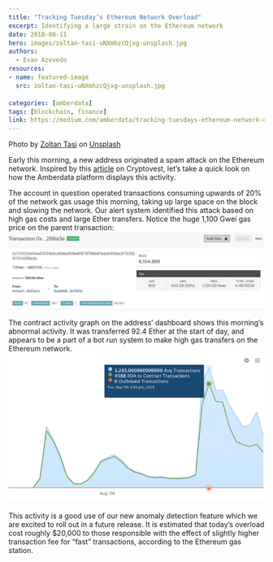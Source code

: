 ```yaml
---
title: "Tracking Tuesday’s Ethereum Network Overload"
excerpt: Identifying a large strain on the Ethereum network
date: 2018-08-11
hero: images/zoltan-tasi-uNXmhzcQjxg-unsplash.jpg
authors:
  - Evan Azevedo
resources:
- name: featured-image
  src: zoltan-tasi-uNXmhzcQjxg-unsplash.jpg

categories: [amberdata]
tags: [blockchain, finance]
link: https://medium.com/amberdata/tracking-tuesdays-ethereum-network-overload-2d87c4ac1f93
---
```

Photo by <a href="https://unsplash.com/@zoltantasi?utm_source=unsplash&utm_medium=referral&utm_content=creditCopyText">Zoltan Tasi</a> on <a href="https://unsplash.com/s/photos/ethereum?utm_source=unsplash&utm_medium=referral&utm_content=creditCopyText">Unsplash</a>
  
Early this morning, a new address originated a spam attack on the Ethereum network. Inspired by this [article](https://cryptovest.com/news/ethereum-network-overloaded-again-strong-suspicions-of-spam/) on Cryptovest, let’s take a quick look on how the Amberdata platform displays this activity.

The account in question operated transactions consuming upwards of 20% of the network gas usage this morning, taking up large space on the block and slowing the network. Our alert system identified this attack based on high gas costs and large Ether transfers. Notice the huge 1,100 Gwei gas price on the parent transaction:
![](txn_ticket.png "https://amberdata.io/transactions/0x723020b54a82025b5cd5dbd509e6f879786b81bda5456dc87305597203268a3e?size=500")

The contract activity graph on the address’ dashboard shows this morning’s abnormal activity. It was transferred 92.4 Ether at the start of day, and appears to be a part of a bot run system to make high gas transfers on the Ethereum network.
![](contract_activity.png "The contract activity of the account in question. Beginning today, the address has had a peak of almost 5,300 transactions, each costing roughly 20% gas")

This activity is a good use of our new anomaly detection feature which we are excited to roll out in a future release. It is estimated that today’s overload cost roughly $20,000 to those responsible with the effect of slightly higher transaction fee for “fast” transactions, according to the Ethereum gas station.